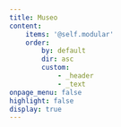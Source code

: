 ```yaml
---
title: Museo
content:
    items: '@self.modular'
    order:
        by: default
        dir: asc
        custom:
            - _header
            - _text
onpage_menu: false
highlight: false
display: true
---
```


